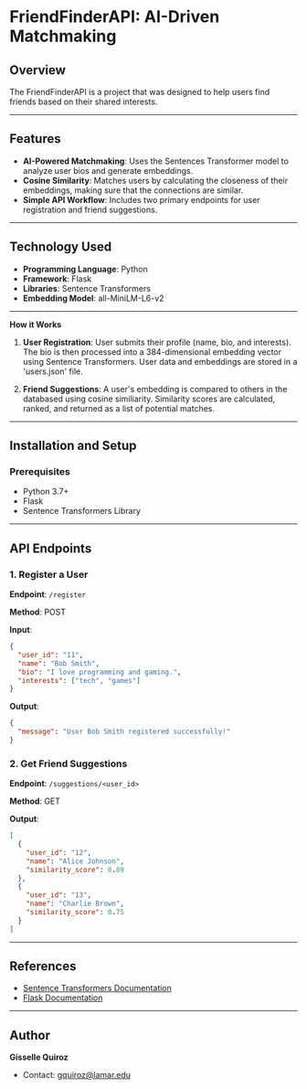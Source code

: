 # FriendFinderAPI: AI-Driven Matchmaking

## Overview
The FriendFinderAPI is a project that was designed to help users find friends based on their shared interests.

---

## Features
- **AI-Powered Matchmaking**: Uses the Sentences Transformer model to analyze user bios and generate embeddings. 
- **Cosine Similarity**: Matches users by calculating the closeness of their embeddings, making sure that the connections are similar.
- **Simple API Workflow**: Includes two primary endpoints for user registration and friend suggestions.

---

## Technology Used
- **Programming Language**: Python
- **Framework**: Flask
- **Libraries**: Sentence Transformers
- **Embedding Model**: all-MiniLM-L6-v2

---

**How it Works**
1. **User Registration**:
   User submits their profile (name, bio, and interests).
   The bio is then processed into a 384-dimensional embedding vector using Sentence Transformers.
   User data and embeddings are stored in a 'users.json' file.

2. **Friend Suggestions**:
   A user's embedding is compared to others in the databased using cosine similiarity.
   Similarity scores are calculated, ranked, and returned as a list of potential matches.

---

## Installation and Setup
### Prerequisites
- Python 3.7+
- Flask
- Sentence Transformers Library

---

## API Endpoints
### **1. Register a User**
**Endpoint**: `/register`

**Method**: POST

**Input**:
```json
{
  "user_id": "11",
  "name": "Bob Smith",
  "bio": "I love programming and gaming.",
  "interests": ["tech", "games"]
}
```

**Output**:
```json
{
  "message": "User Bob Smith registered successfully!"
}
```


### **2. Get Friend Suggestions**
**Endpoint**: `/suggestions/<user_id>`

**Method**: GET

**Output**:
```json
[
  {
    "user_id": "12",
    "name": "Alice Johnson",
    "similarity_score": 0.89
  },
  {
    "user_id": "13",
    "name": "Charlie Brown",
    "similarity_score": 0.75
  }
]
```
---

## References
- [Sentence Transformers Documentation](https://www.sbert.net/)
- [Flask Documentation](https://flask.palletsprojects.com/en/stable/)

---

## Author
**Gisselle Quiroz**
- Contact: gquiroz@lamar.edu



